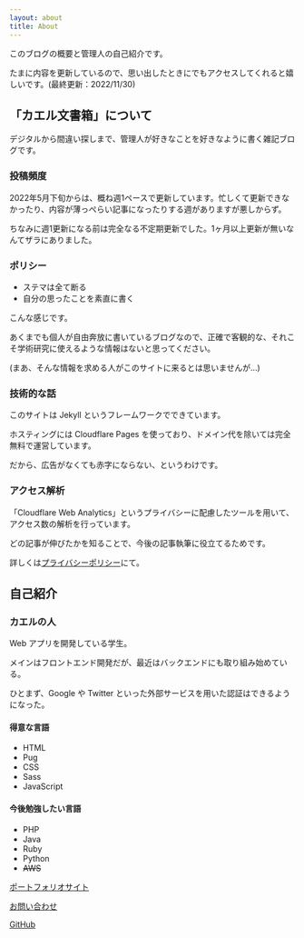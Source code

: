 ```yaml
---
layout: about
title: About
---
```


このブログの概要と管理人の自己紹介です。

たまに内容を更新しているので、思い出したときにでもアクセスしてくれると嬉しいです。(最終更新：2022/11/30)

## 「カエル文書箱」について
デジタルから間違い探しまで、管理人が好きなことを好きなように書く雑記ブログです。

### 投稿頻度
2022年5月下旬からは、概ね週1ペースで更新しています。忙しくて更新できなかったり、内容が薄っぺらい記事になったりする週がありますが悪しからず。

ちなみに週1更新になる前は完全なる不定期更新でした。1ヶ月以上更新が無いなんてザラにありました。

### ポリシー
- ステマは全て断る
- 自分の思ったことを素直に書く

こんな感じです。

あくまでも個人が自由奔放に書いているブログなので、正確で客観的な、それこそ学術研究に使えるような情報はないと思ってください。

(まあ、そんな情報を求める人がこのサイトに来るとは思いませんが…)

### 技術的な話
このサイトは Jekyll というフレームワークでできています。

ホスティングには Cloudflare Pages を使っており、ドメイン代を除いては完全無料で運営しています。

だから、広告がなくても赤字にならない、というわけです。

### アクセス解析
「Cloudflare Web Analytics」というプライバシーに配慮したツールを用いて、アクセス数の解析を行っています。

どの記事が伸びたかを知ることで、今後の記事執筆に役立てるためです。

詳しくは<a href="https://frogapp.net/privacy" target="_blank" rel="noopener">プライバシーポリシー</a>にて。

## 自己紹介

### カエルの人

Web アプリを開発している学生。

メインはフロントエンド開発だが、最近はバックエンドにも取り組み始めている。

ひとまず、Google や Twitter といった外部サービスを用いた認証はできるようになった。

#### 得意な言語

- HTML
- Pug
- CSS
- Sass
- JavaScript

#### 今後勉強したい言語

- PHP
- Java
- Ruby
- Python
- ~~AWS~~


<p><a href="https://frogapp.net" target="_blank" rel="noopener">ポートフォリオサイト</a></p>

<p><a href="https://frogapp.net/contact" target="_blank" rel="noopener">お問い合わせ</a></p>
         
<p><a href="https://github.com/r-40021/" target="_blank" rel="noopener noreferrer">GitHub</a></p>
